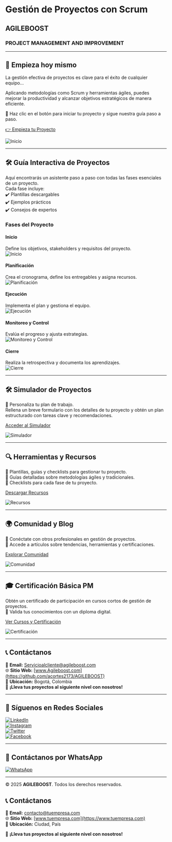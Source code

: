 # Gestión de Proyectos con Scrum

## AGILEBOOST

### PROJECT MANAGEMENT AND IMPROVEMENT

---

## 🔹 Empieza hoy mismo

La gestión efectiva de proyectos es clave para el éxito de cualquier equipo...

Aplicando metodologías como Scrum y herramientas ágiles, puedes mejorar la productividad y alcanzar objetivos estratégicos de manera eficiente.

📢 Haz clic en el botón para iniciar tu proyecto y sigue nuestra guía paso a paso.

[👉 Empieza tu Proyecto](#)

![Inicio](https://github.com/acortes2173/AGILEBOOST/blob/main/incio23.jpg?raw=true)

---

## 🛠 Guía Interactiva de Proyectos

Aquí encontrarás un asistente paso a paso con todas las fases esenciales de un proyecto.  
Cada fase incluye:  
✔️ Plantillas descargables  
✔️ Ejemplos prácticos  
✔️ Consejos de expertos  

### Fases del Proyecto

#### **Inicio**
Define los objetivos, stakeholders y requisitos del proyecto.  
![Inicio](https://github.com/acortes2173/AGILEBOOST/blob/main/inicio.jpeg?raw=true)

#### **Planificación**
Crea el cronograma, define los entregables y asigna recursos.  
![Planificación](https://github.com/acortes2173/AGILEBOOST/blob/main/planificacion.jpg?raw=true)

#### **Ejecución**
Implementa el plan y gestiona el equipo.  
![Ejecución](https://github.com/acortes2173/AGILEBOOST/blob/main/ejecucion.jpg?raw=true)

#### **Monitoreo y Control**
Evalúa el progreso y ajusta estrategias.  
![Monitoreo y Control](https://github.com/acortes2173/AGILEBOOST/blob/main/images.jpeg?raw=true)

#### **Cierre**
Realiza la retrospectiva y documenta los aprendizajes.  
![Cierre](https://github.com/acortes2173/AGILEBOOST/blob/main/cierre.jpg?raw=true)

---

## 🛠 Simulador de Proyectos

🔹 Personaliza tu plan de trabajo.  
Rellena un breve formulario con los detalles de tu proyecto y obtén un plan estructurado con tareas clave y recomendaciones.

[Acceder al Simulador](#)

![Simulador](https://github.com/acortes2173/AGILEBOOST/blob/main/simulador.png?raw=true)

---

## 🔍 Herramientas y Recursos

📌 Plantillas, guías y checklists para gestionar tu proyecto.  
📌 Guías detalladas sobre metodologías ágiles y tradicionales.  
📌 Checklists para cada fase de tu proyecto.

[Descargar Recursos](#)

![Recursos](https://github.com/acortes2173/AGILEBOOST/blob/main/recursos.jpg?raw=true)

---

## 🌍 Comunidad y Blog

📢 Conéctate con otros profesionales en gestión de proyectos.  
📖 Accede a artículos sobre tendencias, herramientas y certificaciones.

[Explorar Comunidad](#)

![Comunidad](https://github.com/acortes2173/AGILEBOOST/blob/main/comunidad.png?raw=true)

---

## 🎓 Certificación Básica PM

Obtén un certificado de participación en cursos cortos de gestión de proyectos.  
📜 Valida tus conocimientos con un diploma digital.

[Ver Cursos y Certificación](#)

![Certificación](https://github.com/acortes2173/AGILEBOOST/blob/main/certificacion.png?raw=true)

---

## 📞 Contáctanos

📧 **Email:** Servicioalcliente@agileboost.com  
🌐 **Sitio Web:** [www.Agileboost.com](https://github.com/acortes2173/AGILEBOOST)  
📍 **Ubicación:** Bogotá, Colombia  
🚀 **¡Lleva tus proyectos al siguiente nivel con nosotros!**

---

## 📲 Síguenos en Redes Sociales

[![LinkedIn](https://img.shields.io/badge/LinkedIn-0A66C2?style=for-the-badge&logo=linkedin&logoColor=white)](https://www.linkedin.com)  
[![Instagram](https://img.shields.io/badge/Instagram-E4405F?style=for-the-badge&logo=instagram&logoColor=white)](https://www.instagram.com)  
[![Twitter](https://img.shields.io/badge/Twitter-1DA1F2?style=for-the-badge&logo=twitter&logoColor=white)](https://www.twitter.com)  
[![Facebook](https://img.shields.io/badge/Facebook-1877F2?style=for-the-badge&logo=facebook&logoColor=white)](https://www.facebook.com)  

---

## 📲 Contáctanos por WhatsApp

[![WhatsApp](https://img.shields.io/badge/WhatsApp-25D366?style=for-the-badge&logo=whatsapp&logoColor=white)](https://wa.me/573046000181)

---

© 2025 **AGILEBOOST**. Todos los derechos reservados.


## 📞 **Contáctanos**  
📧 **Email:** contacto@tuempresa.com  
🌐 **Sitio Web:** [www.tuempresa.com](https://www.tuempresa.com)  
📍 **Ubicación:** Ciudad, País  

🚀 **¡Lleva tus proyectos al siguiente nivel con nosotros!**  

